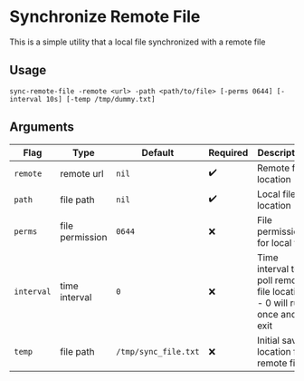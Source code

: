 # Synchronize Remote File

This is a simple utility that a local file synchronized with a remote file

## Usage

`sync-remote-file -remote <url> -path <path/to/file> [-perms 0644] [-interval 10s] [-temp /tmp/dummy.txt]`

## Arguments

| Flag       | Type            | Default              | Required           | Description                                                           |
| ---------- | --------------- | -------------------- | ------------------ | --------------------------------------------------------------------- |
| `remote`   | remote url      | `nil`                | :heavy_check_mark: | Remote file location                                                  |
| `path`     | file path       | `nil`                | :heavy_check_mark: | Local file location                                                   |
| `perms`    | file permission | `0644`               | :x:                | File permissions for local file                                       |
| `interval` | time interval   | `0`                  | :x:                | Time interval to poll remote file location - 0 will run once and exit |
| `temp`     | file path       | `/tmp/sync_file.txt` | :x:                | Initial save location for remote file                                 |
